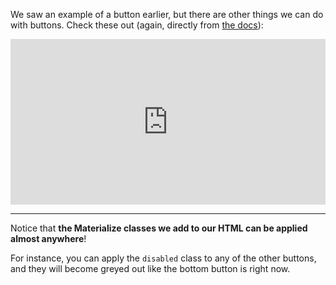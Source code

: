 
We saw an example of a button earlier, but there are other things we can do with buttons. Check these out (again, directly from [the docs](https://materializecss.com/buttons.html)):

<iframe src="https://codepen.io/ElevationPen/embed/VNMmmQ?height=265&amp;theme-id=0&amp;default-tab=html%2Cresult&amp;user=ElevationPen&amp;slug-hash=VNMmmQ&amp;editable=true&amp;pen-title=Materialize%20Button%20Example&amp;name=cp_embed_3?height=265&amp;theme-id=0&amp;default-tab=js,result?height=265&amp;theme-id=0&amp;default-tab=js,result" width="100%" height="265" frameborder="no" scrolling="no"></iframe>
  
---
Notice that **the Materialize classes we add to our HTML can be applied almost anywhere**!

For instance, you can apply the `disabled` class to any of the other buttons, and they will become greyed out like the bottom button is right now.